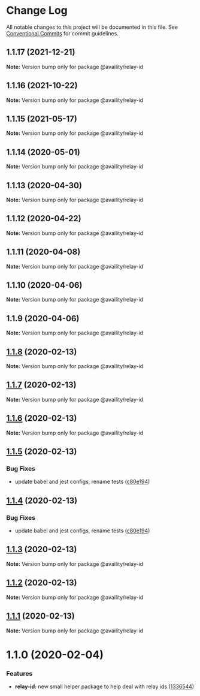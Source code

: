 # Change Log

All notable changes to this project will be documented in this file.
See [Conventional Commits](https://conventionalcommits.org) for commit guidelines.

## 1.1.17 (2021-12-21)

**Note:** Version bump only for package @availity/relay-id





## 1.1.16 (2021-10-22)

**Note:** Version bump only for package @availity/relay-id





## 1.1.15 (2021-05-17)

**Note:** Version bump only for package @availity/relay-id





## 1.1.14 (2020-05-01)

**Note:** Version bump only for package @availity/relay-id





## 1.1.13 (2020-04-30)

**Note:** Version bump only for package @availity/relay-id





## 1.1.12 (2020-04-22)

**Note:** Version bump only for package @availity/relay-id





## 1.1.11 (2020-04-08)

**Note:** Version bump only for package @availity/relay-id





## 1.1.10 (2020-04-06)

**Note:** Version bump only for package @availity/relay-id





## 1.1.9 (2020-04-06)

**Note:** Version bump only for package @availity/relay-id





## [1.1.8](https://github.com/Availity/sdk-js/compare/@availity/relay-id@1.1.5...@availity/relay-id@1.1.8) (2020-02-13)

**Note:** Version bump only for package @availity/relay-id





## [1.1.7](https://github.com/Availity/sdk-js/compare/@availity/relay-id@1.1.6...@availity/relay-id@1.1.7) (2020-02-13)

**Note:** Version bump only for package @availity/relay-id





## [1.1.6](https://github.com/Availity/sdk-js/compare/@availity/relay-id@1.1.4...@availity/relay-id@1.1.6) (2020-02-13)

**Note:** Version bump only for package @availity/relay-id





## [1.1.5](https://github.com/Availity/sdk-js/compare/@availity/relay-id@1.1.3...@availity/relay-id@1.1.5) (2020-02-13)


### Bug Fixes

* update babel and jest configs, rename tests ([c80e194](https://github.com/Availity/sdk-js/commit/c80e1947f0c3cb28c3c7db842c82f381622d72e7))





## [1.1.4](https://github.com/Availity/sdk-js/compare/@availity/relay-id@1.1.3...@availity/relay-id@1.1.4) (2020-02-13)


### Bug Fixes

* update babel and jest configs, rename tests ([c80e194](https://github.com/Availity/sdk-js/commit/c80e1947f0c3cb28c3c7db842c82f381622d72e7))





## [1.1.3](https://github.com/Availity/sdk-js/compare/@availity/relay-id@1.1.0...@availity/relay-id@1.1.3) (2020-02-13)

**Note:** Version bump only for package @availity/relay-id





## [1.1.2](https://github.com/Availity/sdk-js/compare/@availity/relay-id@1.1.1...@availity/relay-id@1.1.2) (2020-02-13)

**Note:** Version bump only for package @availity/relay-id





## [1.1.1](https://github.com/Availity/sdk-js/compare/@availity/relay-id@1.1.0...@availity/relay-id@1.1.1) (2020-02-13)

**Note:** Version bump only for package @availity/relay-id





# 1.1.0 (2020-02-04)


### Features

* **relay-id:** new small helper package to help deal with relay ids ([1336544](https://github.com/Availity/sdk-js/commit/1336544))
